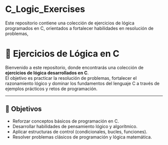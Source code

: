 # C_Logic_Exercises
Este repositorio contiene una colección de ejercicios de lógica programados en C, orientados a fortalecer habilidades en resolución de problemas, 
# 🧩 Ejercicios de Lógica en C  

Bienvenido a este repositorio, donde encontrarás una colección de **ejercicios de lógica desarrollados en C**.  
El objetivo es practicar la resolución de problemas, fortalecer el razonamiento lógico y dominar los fundamentos del lenguaje C a través de ejemplos prácticos y retos de programación.  

---

## 🎯 Objetivos  
- Reforzar conceptos básicos de programación en C.  
- Desarrollar habilidades de pensamiento lógico y algorítmico.  
- Aplicar estructuras de control (condicionales, bucles, funciones).  
- Resolver problemas clásicos de programación y lógica matemática.  

